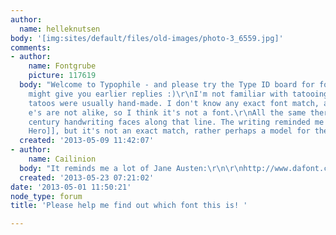 ```yaml
---
author:
  name: helleknutsen
body: '[img:sites/default/files/old-images/photo-3_6559.jpg]'
comments:
- author:
    name: Fontgrube
    picture: 117619
  body: "Welcome to Typophile - and please try the Type ID board for font IDs, it
    might give you earlier replies :)\r\nI'm not familiar with tatooing, but I thought
    tatoos were usually hand-made. I don't know any exact font match, and the two
    e's are not alike, so I think it's not a font.\r\nAll the same there are 18th
    century handwriting faces along that line. The writing reminded me of [[http://www.myfonts.com/fonts/3ip/texas-hero/|Texas
    Hero]], but it's not an exact match, rather perhaps a model for the tatoo studio."
  created: '2013-05-09 11:42:07'
- author:
    name: Cailinion
  body: "It reminds me a lot of Jane Austen:\r\n\r\nhttp://www.dafont.com/search.php?q=jane+austen&text=Just+breathe"
  created: '2013-05-23 07:21:02'
date: '2013-05-01 11:50:21'
node_type: forum
title: 'Please help me find out which font this is! '

---
```

